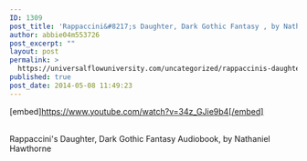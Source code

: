 ```yaml
---
ID: 1309
post_title: 'Rappaccini&#8217;s Daughter, Dark Gothic Fantasy , by Nathaniel Hawthorne'
author: abbie04m553726
post_excerpt: ""
layout: post
permalink: >
  https://universalflowuniversity.com/uncategorized/rappaccinis-daughter-dark-gothic-fantasy-by-nathaniel-hawthorne/
published: true
post_date: 2014-05-08 11:49:23
---
```

[embed]https://www.youtube.com/watch?v=34z_GJie9b4[/embed]</br></br>
<p>Rappaccini's Daughter, Dark Gothic Fantasy Audiobook, by Nathaniel Hawthorne</p>